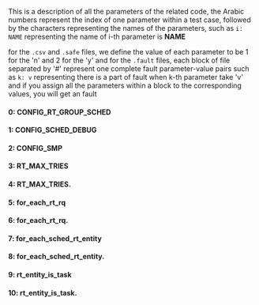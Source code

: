 This is a description of all the parameters of the related code,
the Arabic numbers represent the index of one parameter within a test case,
followed by the characters representing the names of the parameters,
such as `i: NAME` representing the name of i-th parameter is **NAME** 


for the `.csv` and `.safe` files, we define the value of each parameter to be 1 for the 'n' and 2 for the 'y'
and for the `.fault` files, each block of file separated by '#' represent one complete fault parameter-value pairs
such as `k: v` representing there is a part of fault when k-th parameter take 'v'
and if you assign all the parameters within a block to the corresponding values, you will get an fault


#### 0: CONFIG_RT_GROUP_SCHED 
#### 1: CONFIG_SCHED_DEBUG 
#### 2: CONFIG_SMP 
#### 3: RT_MAX_TRIES 
#### 4: RT_MAX_TRIES. 
#### 5: for_each_rt_rq 
#### 6: for_each_rt_rq. 
#### 7: for_each_sched_rt_entity 
#### 8: for_each_sched_rt_entity. 
#### 9: rt_entity_is_task 
#### 10: rt_entity_is_task. 
